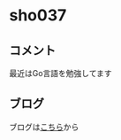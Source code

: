 # sho037
<!--
[![Anurag's GitHub stats](https://github-readme-stats.vercel.app/api?username=sho037&count_private=true&show_icons=true&theme=midnight-purple)](https://github.com/anuraghazra/github-readme-stats)<br>
[![Top Langs](https://github-readme-stats.vercel.app/api/top-langs/?username=sho037&count_private=true&layout=compact&theme=midnight-purple&langs_count=10)](https://github.com/anuraghazra/github-readme-stats)<br>
-->

<!--
![](http://github-profile-summary-cards.vercel.app/api/cards/profile-details?username=sho037&theme=midnight_purple)
![](http://github-profile-summary-cards.vercel.app/api/cards/repos-per-language?username=sho037&theme=midnight_purple)
![](http://github-profile-summary-cards.vercel.app/api/cards/most-commit-language?username=sho037&theme=midnight_purple)
![](http://github-profile-summary-cards.vercel.app/api/cards/stats?username=sho037&theme=midnight_purple)
![](http://github-profile-summary-cards.vercel.app/api/cards/productive-time?username=sho037&theme=midnight_purple&utcOffset=9)
-->

## コメント
最近はGo言語を勉強してます
<!---
## 使えるもの

学んできた順です。<br>
[![My Skills](https://skillicons.dev/icons?i=ai,c,html,css,bootstrap,java,linux,git,github,docker,mysql,react,js,ts,materialui,ruby,rails,spring,aws,go)](https://skillicons.dev)<br>
--->

## ブログ

ブログは[こちら](https://sho037.github.io/)から

<!---
sho037/sho037 is a ✨ special ✨ repository because its `README.md` (this file) appears on your GitHub profile.
You can click the Preview link to take a look at your changes.
--->

